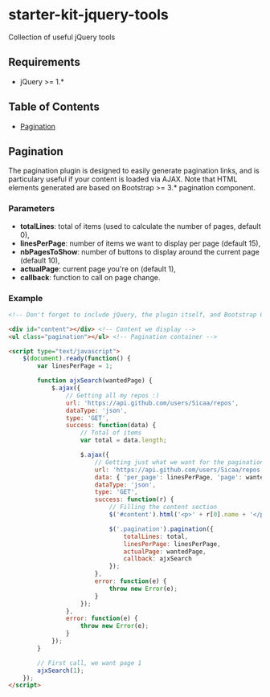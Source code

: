 # starter-kit-jquery-tools

Collection of useful jQuery tools

## Requirements

- jQuery >= 1.*

## Table of Contents

- [Pagination](#pagination)

## Pagination

The pagination plugin is designed to easily generate pagination links, and is particulary useful if your content is loaded via AJAX.
Note that HTML elements generated are based on Bootstrap >= 3.* pagination component.

### Parameters

- **totalLines**: total of items (used to calculate the number of pages, default 0),
- **linesPerPage**: number of items we want to display per page (default 15),
- **nbPagesToShow**: number of buttons to display around the current page (default 10),
- **actualPage**: current page you're on (default 1),
- **callback**: function to call on page change.

### Example

```html
<!-- Don't forget to include jQuery, the plugin itself, and Bootstrap CSS (if you use it) first -->

<div id="content"></div> <!-- Content we display -->
<ul class="pagination"></ul> <!-- Pagination container -->

<script type="text/javascript">
	$(document).ready(function() {
		var linesPerPage = 1;

		function ajxSearch(wantedPage) {
			$.ajax({
				// Getting all my repos :)
				url: 'https://api.github.com/users/Sicaa/repos', 
				dataType: 'json',
				type: 'GET',
				success: function(data) {
					// Total of items
					var total = data.length;

					$.ajax({
						// Getting just what we want for the pagination
						url: 'https://api.github.com/users/Sicaa/repos',
						data: { 'per_page': linesPerPage, 'page': wantedPage }
						dataType: 'json',
						type: 'GET',
						success: function(r) {
							// Filling the content section
							$('#content').html('<p>' + r[0].name + '</p><p>' + r[0].description + '</p>');

							$('.pagination').pagination({
								totalLines: total,
								linesPerPage: linesPerPage,
								actualPage: wantedPage,
								callback: ajxSearch
							});
						},
						error: function(e) {
							throw new Error(e);
						}
					});
				},
				error: function(e) {
					throw new Error(e);
				}
			});
		}

		// First call, we want page 1
		ajxSearch(1);
	});
</script>
```